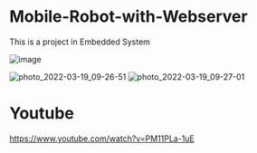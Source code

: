 # Mobile-Robot-with-Webserver
This is a project in Embedded System

![image](https://user-images.githubusercontent.com/80930272/160270373-8bfffed4-2ea6-4bb4-9a8e-3ee5b6c4ea0c.png)

![photo_2022-03-19_09-26-51](https://user-images.githubusercontent.com/80930272/160270292-cd7307a1-1fc3-4dc4-8568-81e2c319ab76.jpg)
![photo_2022-03-19_09-27-01](https://user-images.githubusercontent.com/80930272/160316281-75a865df-daf6-46da-8e21-9f93f8fb5ebb.jpg)

# Youtube
https://www.youtube.com/watch?v=PM11PLa-1uE
